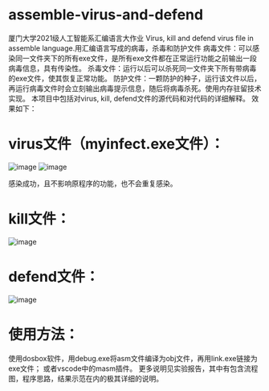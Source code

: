 # assemble-virus-and-defend
厦门大学2021级人工智能系汇编语言大作业
Virus, kill and defend virus file in assemble language.用汇编语言写成的病毒，杀毒和防护文件
病毒文件：可以感染同一文件夹下的所有exe文件，是所有exe文件都在正常运行功能之前输出一段病毒信息，具有传染性。
杀毒文件：运行以后可以杀死同一文件夹下所有带病毒的exe文件，使其恢复正常功能。
防护文件：一颗防护的种子，运行该文件以后，再运行病毒文件时会立刻输出病毒提示信息，随后将病毒杀死。使用内存驻留技术实现。
本项目中包括对virus, kill, defend文件的源代码和对代码的详细解释。
效果如下：
# virus文件（myinfect.exe文件）：
![image](https://github.com/malaozei/assemble-virus-and-defend/assets/94264539/4d9c4f38-fcc1-4971-b61f-e0b913d62f60)
![image](https://github.com/malaozei/assemble-virus-and-defend/assets/94264539/965263ca-bc6d-4fcd-b2d9-4dc1a0ae94e9)

感染成功，且不影响原程序的功能，也不会重复感染。
# kill文件：
![image](https://github.com/malaozei/assemble-virus-and-defend/assets/94264539/f150c3d0-a4b3-4e05-a31d-3cfc7f7940e1)

# defend文件：
![image](https://github.com/malaozei/assemble-virus-and-defend/assets/94264539/9f0f8042-154b-4252-90d0-72d71ceb2458)
# 使用方法：
使用dosbox软件，用debug.exe将asm文件编译为obj文件，再用link.exe链接为exe文件；
或者vscode中的masm插件。
更多说明见实验报告，其中有包含流程图，程序思路，结果示范在内的极其详细的说明。
